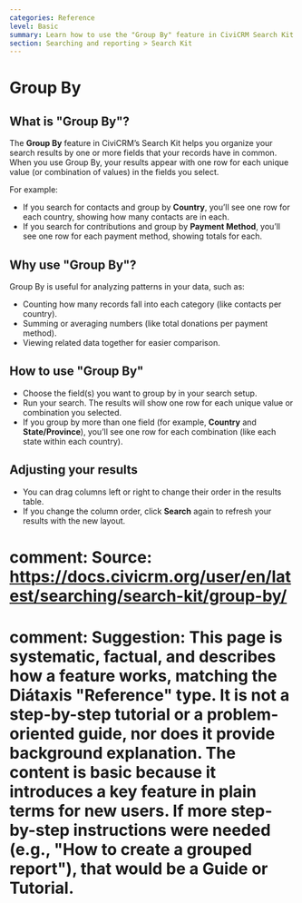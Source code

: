 ```yaml
---
categories: Reference
level: Basic
summary: Learn how to use the "Group By" feature in CiviCRM Search Kit to organize and analyze your data by common fields.
section: Searching and reporting > Search Kit
---
```


# Group By

## What is "Group By"?

The **Group By** feature in CiviCRM’s Search Kit helps you organize your search results by one or more fields that your records have in common. When you use Group By, your results appear with one row for each unique value (or combination of values) in the fields you select.

For example:
- If you search for contacts and group by **Country**, you’ll see one row for each country, showing how many contacts are in each.
- If you search for contributions and group by **Payment Method**, you’ll see one row for each payment method, showing totals for each.

## Why use "Group By"?

Group By is useful for analyzing patterns in your data, such as:
- Counting how many records fall into each category (like contacts per country).
- Summing or averaging numbers (like total donations per payment method).
- Viewing related data together for easier comparison.

## How to use "Group By"

- Choose the field(s) you want to group by in your search setup.
- Run your search. The results will show one row for each unique value or combination you selected.
- If you group by more than one field (for example, **Country** and **State/Province**), you’ll see one row for each combination (like each state within each country).

## Adjusting your results

- You can drag columns left or right to change their order in the results table.
- If you change the column order, click **Search** again to refresh your results with the new layout.

# comment: Source: https://docs.civicrm.org/user/en/latest/searching/search-kit/group-by/
# comment: Suggestion: This page is systematic, factual, and describes how a feature works, matching the Diátaxis "Reference" type. It is not a step-by-step tutorial or a problem-oriented guide, nor does it provide background explanation. The content is basic because it introduces a key feature in plain terms for new users. If more step-by-step instructions were needed (e.g., "How to create a grouped report"), that would be a Guide or Tutorial.